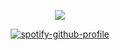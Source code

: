 <div align="center">


![](https://komarev.com/ghpvc/?username=fujoshphi&style=for-the-badge&color=grey&label=★&base=11690)

</div>



<div align="center"> 
  
[![spotify-github-profile](https://spotify-github-profile.kittinanx.com/api/view?uid=31tzkhecwahaordzn6n25me5hfmi&cover_image=true&theme=novatorem&show_offline=false&background_color=ffffff&interchange=false&bar_color=db654f&bar_color_cover=false)](https://spotify-github-profile.kittinanx.com/api/view?uid=31tzkhecwahaordzn6n25me5hfmi&redirect=true)
</div>

